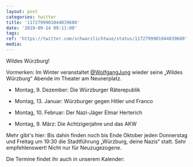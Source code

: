 ```yaml
---
layout: post
categories: twitter
title: '1172799901044039680'
date: '2019-09-14 09:11:00'
tags: 
ref: 'https://twitter.com/schwarzlichtwue/status/1172799901044039680'
media:
---
```

Wildes Würzburg!



Vormerken: Im Winter veranstaltet [@WolfgangJung](https://twitter.com/WolfgangJung) wieder seine „Wildes Würzburg“ Abende im Theater am Neunerplatz.
- Montag, 9. Dezember: Die Würzburger Räterepublik

- Montag, 13. Januar: Würzburger gegen Hitler und Franco

- Montag, 10. Februar: Der Nazi-Jäger Elmar Herterich

- Montag, 9. März: Die Achtzigerjahre und das AKW



Mehr gibt's hier: 
Bis dahin finden noch bis Ende Oktober jeden Donnerstag und Freitag um 19:30 die Stadtführung „Würzburg, deine Nazis“ statt. Sehr empfehlenswert! Nicht nur für Neuzugezogene. 



Die Termine findet ihr auch in unserem Kalender: 